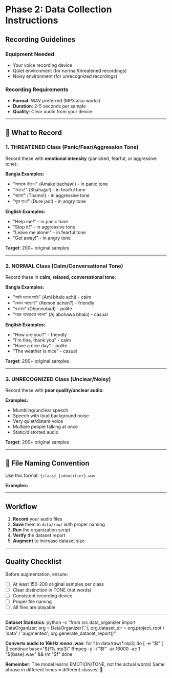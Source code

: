 # Phase 2: Data Collection Instructions

## Recording Guidelines

### Equipment Needed
- Your voice recording device
- Quiet environment (for normal/threatened recordings)
- Noisy environment (for unrecognized recordings)

### Recording Requirements
- **Format**: WAV preferred (MP3 also works)
- **Duration**: 2-5 seconds per sample
- **Quality**: Clear audio from your device

---

## 🎤 What to Record

### 1. THREATENED Class (Panic/Fear/Aggression Tone)
Record these with **emotional intensity** (panicked, fearful, or aggressive tone):

**Bangla Examples:**
- "আমাকে বাঁচাও!" (Amake bachaw!) - in panic tone
- "সাহায্য!" (Shahajjo!) - in fearful tone
- "থামো!" (Thamo!) - in aggressive tone
- "দূরে যাও!" (Dure jao!) - in angry tone

**English Examples:**
- "Help me!" - in panic tone
- "Stop it!" - in aggressive tone
- "Leave me alone!" - in fearful tone
- "Get away!" - in angry tone

**Target**: 200+ original samples

---

### 2. NORMAL Class (Calm/Conversational Tone)
Record these in **calm, relaxed, conversational tone**:

**Bangla Examples:**
- "আমি ভালো আছি" (Ami bhalo achi) - calm
- "কেমন আছেন?" (Kemon achen?) - friendly
- "ধন্যবাদ" (Dhonnobad) - polite
- "আজ আবহাওয়া ভালো" (Aj abohawa bhalo) - casual

**English Examples:**
- "How are you?" - friendly
- "I'm fine, thank you" - calm
- "Have a nice day" - polite
- "The weather is nice" - casual

**Target**: 200+ original samples

---

### 3. UNRECOGNIZED Class (Unclear/Noisy)
Record these with **poor quality/unclear audio**:

**Examples:**
- Mumbling/unclear speech
- Speech with loud background noise
- Very quiet/distant voice
- Multiple people talking at once
- Static/distorted audio

**Target**: 200+ original samples

---

## 📁 File Naming Convention

Use this format: `{class}_{identifier}.wav`

**Examples:**

---

## Workflow

1. **Record** your audio files
2. **Save** them in `data/raw/` with proper naming
3. **Run** the organization script
4. **Verify** the dataset report
5. **Augment** to increase dataset size

---

## Quality Checklist

Before augmentation, ensure:
- [ ] At least 150-200 original samples per class
- [ ] Clear distinction in TONE (not words)
- [ ] Consistent recording device
- [ ] Proper file naming
- [ ] All files are playable

---

**Dataset Statistics**: python -c "from src.data_organizer import DataOrganizer; org = DataOrganizer('.'); org.dataset_dir = org.project_root / 'data' / 'augmented'; org.generate_dataset_report()"

**Converts audio to 16kHz mono .wav**:
for f in data/raw/*.mp3; do
  [ -e "$f" ] || continue
  base="${f%.mp3}"
  ffmpeg -y -i "$f" -ar 16000 -ac 1 "${base}.wav" && rm "$f"
done



**Remember**: The model learns EMOTION/TONE, not the actual words!
Same phrase in different tones = different classes! 🎯
